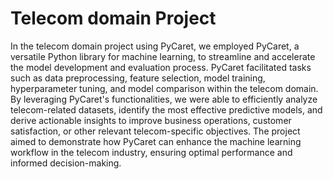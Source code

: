 
#  Telecom domain Project



In the telecom domain project using PyCaret, we employed PyCaret, a versatile Python library for machine learning, to streamline and accelerate the model development and evaluation process. PyCaret facilitated tasks such as data preprocessing, feature selection, model training, hyperparameter tuning, and model comparison within the telecom domain. By leveraging PyCaret's functionalities, we were able to efficiently analyze telecom-related datasets, identify the most effective predictive models, and derive actionable insights to improve business operations, customer satisfaction, or other relevant telecom-specific objectives. The project aimed to demonstrate how PyCaret can enhance the machine learning workflow in the telecom industry, ensuring optimal performance and informed decision-making.
